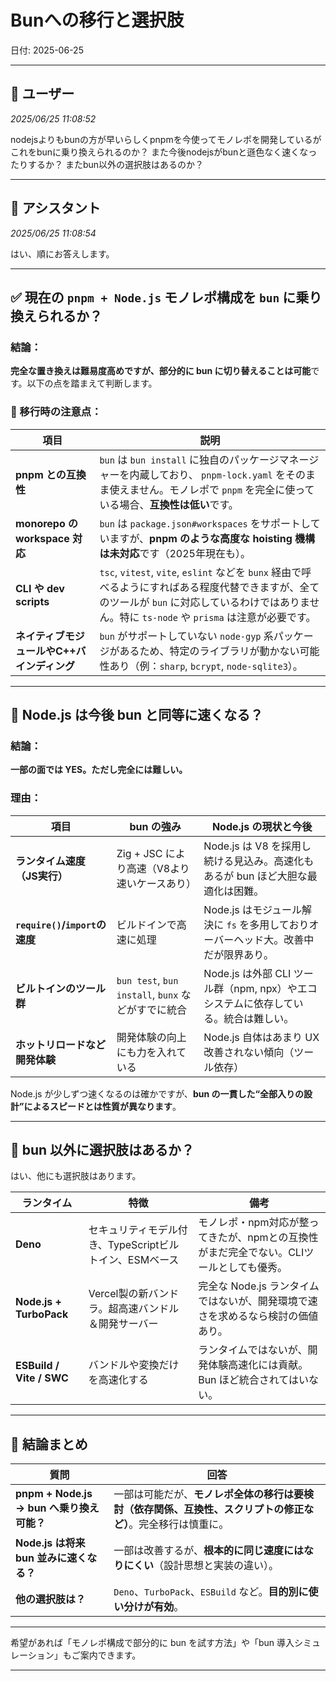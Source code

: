 # Bunへの移行と選択肢

日付: 2025-06-25

---

## 👤 ユーザー
*2025/06/25 11:08:52*

nodejsよりもbunの方が早いらしくpnpmを今使ってモノレポを開発しているがこれをbunに乗り換えられるのか？
また今後nodejsがbunと遜色なく速くなったりするか？
またbun以外の選択肢はあるのか？

---

## 🤖 アシスタント
*2025/06/25 11:08:54*

はい、順にお答えします。

---

## ✅ 現在の `pnpm + Node.js` モノレポ構成を `bun` に乗り換えられるか？

### 結論：
**完全な置き換えは難易度高めですが、部分的に bun に切り替えることは可能**です。以下の点を踏まえて判断します。

### 🔧 移行時の注意点：

| 項目 | 説明 |
|------|------|
| **pnpm との互換性** | `bun` は `bun install` に独自のパッケージマネージャーを内蔵しており、 `pnpm-lock.yaml` をそのまま使えません。モノレポで `pnpm` を完全に使っている場合、**互換性は低い**です。 |
| **monorepo の workspace 対応** | `bun` は `package.json#workspaces` をサポートしていますが、**pnpm のような高度な hoisting 機構は未対応**です（2025年現在も）。 |
| **CLI や dev scripts** | `tsc`, `vitest`, `vite`, `eslint` などを `bunx` 経由で呼べるようにすればある程度代替できますが、全てのツールが `bun` に対応しているわけではありません。特に `ts-node` や `prisma` は注意が必要です。 |
| **ネイティブモジュールやC++バインディング** | `bun` がサポートしていない `node-gyp` 系パッケージがあるため、特定のライブラリが動かない可能性あり（例：`sharp`, `bcrypt`, `node-sqlite3`）。 |

---

## 🔮 Node.js は今後 bun と同等に速くなる？

### 結論：
**一部の面では YES。ただし完全には難しい。**

### 理由：

| 項目 | bun の強み | Node.js の現状と今後 |
|------|-------------|-----------------------|
| **ランタイム速度（JS実行）** | Zig + JSC により高速（V8より速いケースあり） | Node.js は V8 を採用し続ける見込み。高速化もあるが bun ほど大胆な最適化は困難。 |
| **`require()`/`import`の速度** | ビルドインで高速に処理 | Node.js はモジュール解決に `fs` を多用しておりオーバーヘッド大。改善中だが限界あり。 |
| **ビルトインのツール群** | `bun test`, `bun install`, `bunx` などがすでに統合 | Node.js は外部 CLI ツール群（npm, npx）やエコシステムに依存している。統合は難しい。 |
| **ホットリロードなど開発体験** | 開発体験の向上にも力を入れている | Node.js 自体はあまり UX 改善されない傾向（ツール依存） |

Node.js が少しずつ速くなるのは確かですが、**bun の一貫した“全部入りの設計”によるスピードとは性質が異なります**。

---

## 🧩 bun 以外に選択肢はあるか？

はい、他にも選択肢はあります。

| ランタイム | 特徴 | 備考 |
|------------|------|------|
| **Deno** | セキュリティモデル付き、TypeScriptビルトイン、ESMベース | モノレポ・npm対応が整ってきたが、npmとの互換性がまだ完全でない。CLIツールとしても優秀。 |
| **Node.js + TurboPack** | Vercel製の新バンドラ。超高速バンドル＆開発サーバー | 完全な Node.js ランタイムではないが、開発環境で速さを求めるなら検討の価値あり。 |
| **ESBuild / Vite / SWC** | バンドルや変換だけを高速化する | ランタイムではないが、開発体験高速化には貢献。Bun ほど統合されてはいない。 |

---

## 🔁 結論まとめ

| 質問 | 回答 |
|------|------|
| **pnpm + Node.js → bun へ乗り換え可能？** | 一部は可能だが、**モノレポ全体の移行は要検討（依存関係、互換性、スクリプトの修正など）**。完全移行は慎重に。 |
| **Node.js は将来 bun 並みに速くなる？** | 一部は改善するが、**根本的に同じ速度にはなりにくい**（設計思想と実装の違い）。 |
| **他の選択肢は？** | `Deno`、`TurboPack`、`ESBuild` など。**目的別に使い分けが有効**。 |

---

希望があれば「モノレポ構成で部分的に bun を試す方法」や「bun 導入シミュレーション」もご案内できます。

---
